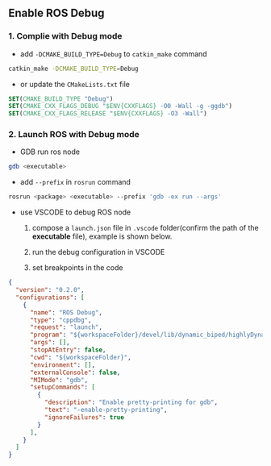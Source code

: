 ## Enable ROS  Debug

### 1. Complie with Debug mode

* add `-DCMAKE_BUILD_TYPE=Debug` to `catkin_make` command

```bash
catkin_make -DCMAKE_BUILD_TYPE=Debug
```

* or update the `CMakeLists.txt` file

```cmake
SET(CMAKE_BUILD_TYPE "Debug")
SET(CMAKE_CXX_FLAGS_DEBUG "$ENV{CXXFLAGS} -O0 -Wall -g -ggdb")
SET(CMAKE_CXX_FLAGS_RELEASE "$ENV{CXXFLAGS} -O3 -Wall")
```

### 2. Launch ROS with Debug mode

* GDB run ros node

```bash
gdb <executable>
```

* add `--prefix` in `rosrun` command

```bash
rosrun <package> <executable> --prefix 'gdb -ex run --args'
```

* use VSCODE to debug ROS node

  1. compose a `launch.json` file in `.vscode` folder(confirm the path of the **executable** file), example is shown below.
  
  2. run the debug configuration in VSCODE

  3. set breakpoints in the code

```json
{
  "version": "0.2.0",
  "configurations": [
    {
      "name": "ROS Debug",
      "type": "cppdbg",
      "request": "launch",
      "program": "${workspaceFolder}/devel/lib/dynamic_biped/highlyDynamicRobot_node",
      "args": [],
      "stopAtEntry": false,
      "cwd": "${workspaceFolder}",
      "environment": [],
      "externalConsole": false,
      "MIMode": "gdb",
      "setupCommands": [
        {
          "description": "Enable pretty-printing for gdb",
          "text": "-enable-pretty-printing",
          "ignoreFailures": true
        }
      ],
    }
  ]
}

```

